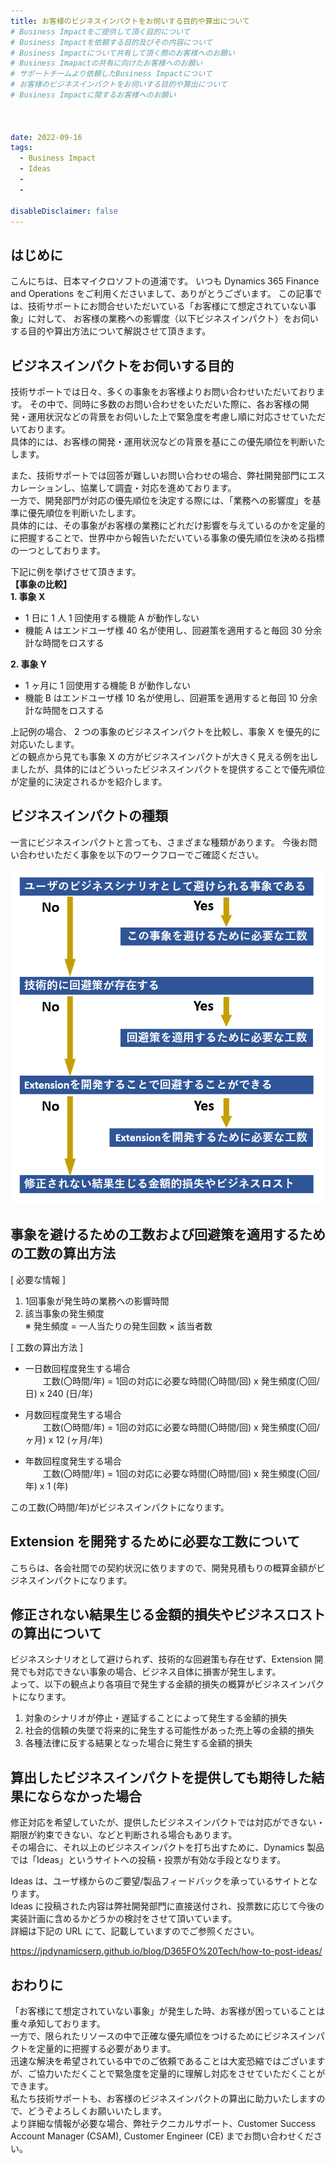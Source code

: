 ```yaml
---
title: お客様のビジネスインパクトをお伺いする目的や算出について
# Business Impactをご提供して頂く目的について
# Business Impactを依頼する目的及びその内容について
# Business Impactについて共有して頂く際のお客様へのお願い
# Business Imapactの共有に向けたお客様へのお願い
# サポートチームより依頼したBusiness Impactについて
# お客様のビジネスインパクトをお伺いする目的や算出について
# Business Impactに関するお客様へのお願い



date: 2022-09-16
tags:
  - Business Impact
  - Ideas
  - 
  - 

disableDisclaimer: false
---
```

## はじめに
こんにちは、日本マイクロソフトの道浦です。
いつも Dynamics 365 Finance and Operations をご利用くださいまして、ありがとうございます。
この記事では、技術サポートにお問合せいただいている「お客様にて想定されていない事象」に対して、
お客様の業務への影響度（以下ビジネスインパクト）をお伺いする目的や算出方法について解説させて頂きます。


<!-- more -->
## ビジネスインパクトをお伺いする目的
技術サポートでは日々、多くの事象をお客様よりお問い合わせいただいております。
その中で、同時に多数のお問い合わせをいただいた際に、各お客様の開発・運用状況などの背景をお伺いした上で緊急度を考慮し順に対応させていただいております。  
具体的には、お客様の開発・運用状況などの背景を基にこの優先順位を判断いたします。

また、技術サポートでは回答が難しいお問い合わせの場合、弊社開発部門にエスカレーションし、協業して調査・対応を進めております。  
一方で、開発部門が対応の優先順位を決定する際には、「業務への影響度」を基準に優先順位を判断いたします。  
具体的には、その事象がお客様の業務にどれだけ影響を与えているのかを定量的に把握することで、世界中から報告いただいている事象の優先順位を決める指標の一つとしております。

下記に例を挙げさせて頂きます。  
**【事象の比較】**  
**1. 事象 X** 
* 1 日に 1 人 1 回使用する機能 A が動作しない  
* 機能 A はエンドユーザ様 40 名が使用し、回避策を適用すると毎回 30 分余計な時間をロスする  

**2. 事象 Y**
* 1 ヶ月に 1 回使用する機能 B が動作しない  
* 機能 B はエンドユーザ様 10 名が使用し、回避策を適用すると毎回 10 分余計な時間をロスする  

上記例の場合、 2 つの事象のビジネスインパクトを比較し、事象 X を優先的に対応いたします。  
どの観点から見ても事象 X の方がビジネスインパクトが大きく見える例を出しましたが、具体的にはどういったビジネスインパクトを提供することで優先順位が定量的に決定されるかを紹介します。  


## ビジネスインパクトの種類
一言にビジネスインパクトと言っても、さまざまな種類があります。
今後お問い合わせいただく事象を以下のワークフローでご確認ください。  

  ![](./what-is-business-impact/BIstep1.png)


## 事象を避けるための工数および回避策を適用するための工数の算出方法

[ 必要な情報 ]   
1. 1回事象が発生時の業務への影響時間
2. 該当事象の発生頻度  
	※ 発生頻度 = 一人当たりの発生回数 × 該当者数
	

[ 工数の算出方法 ]   
* 一日数回程度発生する場合  
　　工数(〇時間/年) = 1回の対応に必要な時間(〇時間/回) x 発生頻度(〇回/日) x 240 (日/年)

* 月数回程度発生する場合  
　　工数(〇時間/年) = 1回の対応に必要な時間(〇時間/回) x 発生頻度(〇回/ヶ月) x 12 (ヶ月/年)  

* 年数回程度発生する場合  
　　工数(〇時間/年) = 1回の対応に必要な時間(〇時間/回) x 発生頻度(〇回/年) x 1 (年)  

この工数(〇時間/年)がビジネスインパクトになります。

## Extension を開発するために必要な工数について
こちらは、各会社間での契約状況に依りますので、開発見積もりの概算金額がビジネスインパクトになります。

## 修正されない結果生じる金額的損失やビジネスロストの算出について
ビジネスシナリオとして避けられず、技術的な回避策も存在せず、Extension 開発でも対応できない事象の場合、ビジネス自体に損害が発生します。  
よって、以下の観点より各項目で発生する金額的損失の概算がビジネスインパクトになります。

1. 対象のシナリオが停止・遅延することによって発生する金額的損失
2. 社会的信頼の失墜で将来的に発生する可能性があった売上等の金額的損失
3. 各種法律に反する結果となった場合に発生する金額的損失




## 算出したビジネスインパクトを提供しても期待した結果にならなかった場合

修正対応を希望していたが、提供したビジネスインパクトでは対応ができない・期限が約束できない、などと判断される場合もあります。  
その場合に、それ以上のビジネスインパクトを打ち出すために、Dynamics 製品では「Ideas」というサイトへの投稿・投票が有効な手段となります。

Ideas は、ユーザ様からのご要望/製品フィードバックを承っているサイトとなります。  
Ideas に投稿された内容は弊社開発部門に直接送付され、投票数に応じて今後の実装計画に含めるかどうかの検討をさせて頂いています。  
詳細は下記の URL にて、記載していますのでご参照ください。

https://jpdynamicserp.github.io/blog/D365FO%20Tech/how-to-post-ideas/



## おわりに
「お客様にて想定されていない事象」が発生した時、お客様が困っていることは重々承知しております。  
一方で、限られたリソースの中で正確な優先順位をつけるためにビジネスインパクトを定量的に把握する必要があります。  
迅速な解決を希望されている中でのご依頼であることは大変恐縮ではございますが、ご協力いただくことで緊急度を定量的に理解し対応をさせていただくことができます。  
私たち技術サポートも、お客様のビジネスインパクトの算出に助力いたしますので、どうぞよろしくお願いいたします。  
より詳細な情報が必要な場合、弊社テクニカルサポート、Customer Success Account Manager (CSAM), Customer Engineer (CE) までお問い合わせください。